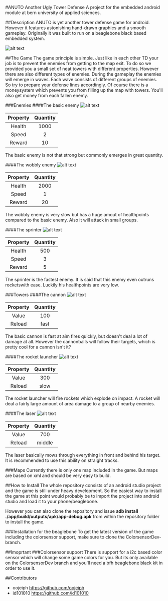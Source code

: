 #ANUTO Another Ugly Tower Defense
A project for the embedded android module at bern university of applied sciences.

##Description
ANUTO is yet another tower defense game for android. However it features astonishing hand-drawn graphics and a smooth gameplay.
Originally it was built to run on a beaglebone black based embedded system.

![alt text](https://raw.githubusercontent.com/oojeiph/android-anuto/master/images/screen1.png "Overview")

##The Game
The game principle is simple. Just like in each other TD your job is to prevent the enemies from getting to the map exit.
To do so we provided you a small set of neat towers with different properties. However there are also different types of enemies.
During the gameplay the enemies will emerge in waves. Each wave consists of different groups of enemies. So try to prepare your defense lines accordingly. 
Of course there is a moneysystem which prevents you from filling up the map with towers. You'll also get money from each fallen enemy.

###Enemies
####The basic enemy
![alt text](https://raw.githubusercontent.com/oojeiph/android-anuto/master/images/basic_enemy.png "basic enemy")

| Property | Quantity |
|:--------:|:--------:|
| Health   | 1000     |
| Speed    | 2        |
| Reward   | 10       |

The basic enemy is not that strong but commonly emerges in great quantity.

####The wobbly enemy
![alt text](https://raw.githubusercontent.com/oojeiph/android-anuto/master/images/blob_enemy.png "blob enemy")

| Property | Quantity |
|:--------:|:--------:|
| Health   | 2000     |
| Speed    | 1        |
| Reward   | 20       |

The wobbly enemy is very slow but has a huge amout of healthpoints compared to the basic enemy. Also it will attack in small groups.

####The sprinter
![alt text](https://raw.githubusercontent.com/oojeiph/android-anuto/master/images/sprinter_enemy.png "sprinter enemy")

| Property | Quantity |
|:--------:|:--------:|
| Health   | 500      |
| Speed    | 3        |
| Reward   | 5        |

The sprinter is the fastest enemy. It is said that this enemy even outruns rocketswith ease. Luckily his healthpoints are very low.

###Towers
####The cannon
![alt text](https://raw.githubusercontent.com/oojeiph/android-anuto/master/images/basic_tower.png "cannon")

| Property | Quantity |
|:--------:|:--------:|
| Value    | 100      |
| Reload   | fast     |

The basic cannon is fast at aim fires quickly, but doesn't deal a lot of damage at all. However the cannonballs will follow their targets, which is pretty cool for a cannon isn't it?

####The rocket launcher
![alt text](https://raw.githubusercontent.com/oojeiph/android-anuto/master/images/rocket_tower.png "rocket launcher")

| Property | Quantity |
|:--------:|:--------:|
| Value    | 300      |
| Reload   | slow     |

The rocket launcher will fire rockets which explode on impact. A rocket will deal a fairly large amount of area damage to a group of nearby enemies.

####The laser
![alt text](https://raw.githubusercontent.com/oojeiph/android-anuto/master/images/laser_tower.png "laser tower")

| Property | Quantity |
|:--------:|:--------:|
| Value    | 700      |
| Reload   | middle   |

The laser basically mows through everything in front and behind his target. It is recommended to use this ability on straight tracks.

###Maps
Currently there is only one map included in the game. But maps are based on xml and should be very easy to build.

##How to Install
The whole repository consists of an android studio project and the game is still under heavy development. So the easiest way to install the game at this point would probably be to import the project into android studio and load it to your phone/beaglebone.

However you can also clone the repository and issue **adb install ./app/build/outputs/apk/app-debug.apk** from within the repository folder to install the game. 

###Installation for the beaglebone
To get the latest version of the game including the colorsensor support, make sure to clone the ColorsensorDev-branch.

##Imoprtant
###Colorsensor support
There is support for a i2c based color sensor which will change some game colors for you. But its only available on the ColorsensorDev branch and you'll need a bfh beaglebone black kit in order to use it.

##Contributors
- oojeiph   https://github.com/oojeiph
- id101010  https://github.com/id101010
